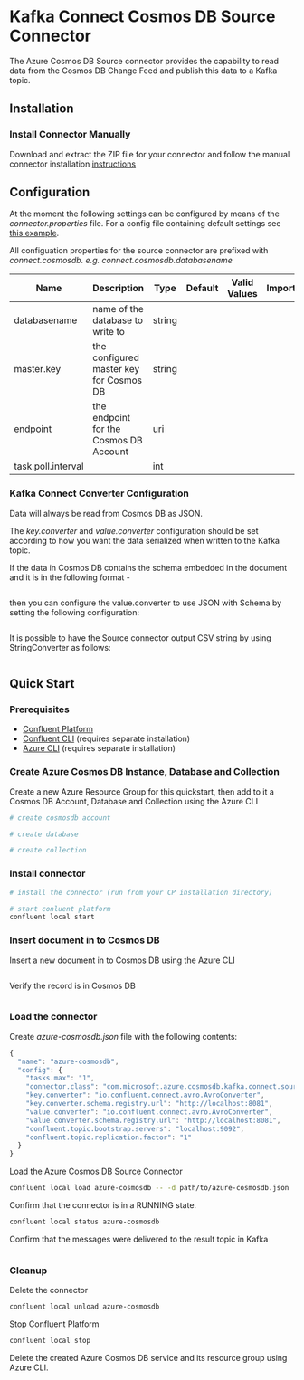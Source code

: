 # Kafka Connect Cosmos DB Source Connector

The Azure Cosmos DB Source connector provides the capability to read data from the Cosmos DB Change Feed and publish this data to a Kafka topic. 

## Installation

### Install Connector Manually
Download and extract the ZIP file for your connector and follow the manual connector installation [instructions](https://docs.confluent.io/current/connect/managing/install.html#install-connector-manually)

## Configuration

At the moment the following settings can be configured by means of the *connector.properties* file. For a config file containing default settings see [this example](../src/integration-test/resources/source.config.json).

All configuation properties for the source connector are prefixed with *connect.cosmosdb. e.g. connect.cosmosdb.databasename*


| Name                                           | Description                                                                                          | Type    | Default                                                                       | Valid Values                                                                                                     | Importance |
|------------------------------------------------|------------------------------------------------------------------------------------------------------|---------|-------------------------------------------------------------------------------|------------------------------------------------------------------------------------------------------------------|------------|
| databasename                             | name of the database to write to                                                              | string  |
| master.key | the configured master key for Cosmos DB | string |
| endpoint | the endpoint for the Cosmos DB Account | uri | 
| task.poll.interval |  | int

### Kafka Connect Converter Configuration

Data will always be read from Cosmos DB as JSON. 

The *key.converter* and *value.converter* configuration should be set according to how you want the data serialized when written to the Kafka topic. 

If the data in Cosmos DB contains the schema embedded in the document and it is in the following format - 

```javascript

```

then you can configure the value.converter to use JSON with Schema by setting the following configuration: 

```properties

```

It is possible to have the Source connector output CSV string by using StringConverter as follows: 

```properties
```

## Quick Start

### Prerequisites
* [Confluent Platform](https://docs.confluent.io/current/installation/index.html#installation-overview)
* [Confluent CLI](https://docs.confluent.io/current/cli/installing.html#cli-install) (requires separate installation)
* [Azure CLI](https://docs.microsoft.com/cli/azure/install-azure-cli) (requires separate installation)

### Create Azure Cosmos DB Instance, Database and Collection

Create a new Azure Resource Group for this quickstart, then add to it a Cosmos DB Account, Database and Collection using the Azure CLI

```bash
# create cosmosdb account

# create database

# create collection

```

### Install connector
```bash
# install the connector (run from your CP installation directory)

# start conluent platform
confluent local start

```

### Insert document in to Cosmos DB

Insert a new document in to Cosmos DB using the Azure CLI
```bash
```

Verify the record is in Cosmos DB
```bash
```

### Load the connector
Create *azure-cosmosdb.json* file with the following contents: 

```javascript
{
  "name": "azure-cosmosdb",
  "config": {
    "tasks.max": "1",
    "connector.class": "com.microsoft.azure.cosmosdb.kafka.connect.source.CosmosDBSourceConnector",
    "key.converter": "io.confluent.connect.avro.AvroConverter",
    "key.converter.schema.registry.url": "http://localhost:8081",
    "value.converter": "io.confluent.connect.avro.AvroConverter",
    "value.converter.schema.registry.url": "http://localhost:8081",
    "confluent.topic.bootstrap.servers": "localhost:9092",
    "confluent.topic.replication.factor": "1"
  }
}
```

Load the Azure Cosmos DB Source Connector
```bash
confluent local load azure-cosmosdb -- -d path/to/azure-cosmosdb.json
```

Confirm that the connector is in a RUNNING state.
```bash
confluent local status azure-cosmosdb
```

Confirm that the messages were delivered to the result topic in Kafka
```bash
```

### Cleanup
Delete the connector
```bash
confluent local unload azure-cosmosdb
```

Stop Confluent Platform
```bash
confluent local stop
```

Delete the created Azure Cosmos DB service and its resource group using Azure CLI.
```bash
```